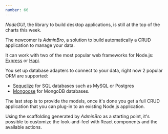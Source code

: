 ```yaml
---
number: 66
---
```


_NodeGUI_, the library to build desktop applications, is still at the top of the charts this week.

The newcomer is _AdminBro_, a solution to build automatically a CRUD application to manage your data.

It can work with two of the most popular web frameworks for Node.js: [Express](https://expressjs.com/) or [Hapi](https://hapi.dev/).

You set up database adapters to connect to your data, right now 2 popular ORM are supported:

- [Sequelize](https://sequelize.org/) for SQL databases such as MySQL or Postgres
- [Mongoose](https://mongoosejs.com/) for MongoDB databases.

The last step is to provide the models, once it's done you get a full CRUD application that you can plug-in to an existing Node.js application.

Using the scaffolding generated by _AdminBro_ as a starting point, it's possible to customize the look-and-feel with React components and the available actions.
